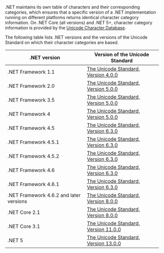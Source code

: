 .NET maintains its own table of characters and their corresponding categories, which ensures that a specific version of a .NET implementation running on different platforms returns identical character category information. On .NET Core (all versions) and .NET 5+, character category information is provided by the [Unicode Character Database](https://www.unicode.org/ucd/).

The following table lists .NET versions and the versions of the Unicode Standard on which their character categories are based.

|.NET version|Version of the Unicode Standard|
|----------------------------|-------------------------------------|
|.NET Framework 1.1|[The Unicode Standard, Version 4.0.0](https://www.unicode.org/versions/Unicode4.0.0/)|
|.NET Framework 2.0|[The Unicode Standard, Version 5.0.0](https://www.unicode.org/versions/Unicode5.0.0)|
|.NET Framework 3.5|[The Unicode Standard, Version 5.0.0](https://www.unicode.org/versions/Unicode5.0.0)|
|.NET Framework 4|[The Unicode Standard, Version 5.0.0](https://www.unicode.org/versions/Unicode5.0.0)|
|.NET Framework 4.5|[The Unicode Standard, Version 6.3.0](https://www.unicode.org/versions/Unicode6.3.0/)|
|.NET Framework 4.5.1|[The Unicode Standard, Version 6.3.0](https://www.unicode.org/versions/Unicode6.3.0/)|
|.NET Framework 4.5.2|[The Unicode Standard, Version 6.3.0](https://www.unicode.org/versions/Unicode6.3.0/)|
|.NET Framework 4.6|[The Unicode Standard, Version 6.3.0](https://www.unicode.org/versions/Unicode6.3.0/)|
|.NET Framework 4.6.1|[The Unicode Standard, Version 6.3.0](https://www.unicode.org/versions/Unicode6.3.0/)|
|.NET Framework 4.6.2 and later versions|[The Unicode Standard, Version 8.0.0](https://www.unicode.org/versions/Unicode8.0.0/)|
|.NET Core 2.1|[The Unicode Standard, Version 8.0.0](https://www.unicode.org/versions/Unicode8.0.0/)|
|.NET Core 3.1|[The Unicode Standard, Version 11.0.0](https://www.unicode.org/versions/Unicode11.0.0/)|
|.NET 5|[The Unicode Standard, Version 13.0.0](https://www.unicode.org/versions/Unicode13.0.0/)|

